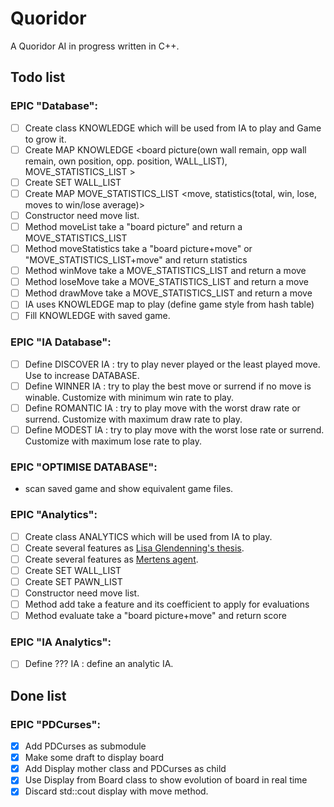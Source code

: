 # Quoridor

A Quoridor AI in progress written in C++.

## Todo list

### EPIC "Database":
* [ ] Create class KNOWLEDGE which will be used from IA to play and Game to grow it.
* [ ] Create MAP KNOWLEDGE <board picture(own wall remain, opp wall remain, own position, opp. position, WALL_LIST), MOVE_STATISTICS_LIST >
* [ ] Create SET WALL_LIST <WallPosition>
* [ ] Create MAP MOVE_STATISTICS_LIST <move, statistics(total, win, lose, moves to win/lose average)>
* [ ] Constructor need move list.
* [ ] Method moveList take a "board picture" and return a MOVE_STATISTICS_LIST
* [ ] Method moveStatistics take a "board picture+move" or "MOVE_STATISTICS_LIST+move" and return statistics
* [ ] Method winMove take a MOVE_STATISTICS_LIST and return a move
* [ ] Method loseMove take a MOVE_STATISTICS_LIST and return a move
* [ ] Method drawMove take a MOVE_STATISTICS_LIST and return a move
* [ ] IA uses KNOWLEDGE map to play (define game style from hash table)
* [ ] Fill KNOWLEDGE with saved game.

### EPIC "IA Database":
* [ ] Define DISCOVER IA : try to play never played or the least played move. Use to increase DATABASE.
* [ ] Define WINNER IA : try to play the best move or surrend if no move is winable. Customize with minimum win rate to play.
* [ ] Define ROMANTIC IA : try to play move with the worst draw rate or surrend. Customize with maximum draw rate to play.
* [ ] Define MODEST IA : try to play move with the worst lose rate or surrend. Customize with maximum lose rate to play.
 
### EPIC "OPTIMISE DATABASE":
* scan saved game and show equivalent game files.

### EPIC "Analytics":
* [ ] Create class ANALYTICS which will be used from IA to play.
* [ ] Create several features as [Lisa Glendenning's thesis](https://pdfs.semanticscholar.org/acad/6962a9bb3eb3fde4272f476d6625eb0a8182.pdf).
* [ ] Create several features as [Mertens agent](https://project.dke.maastrichtuniversity.nl/games/files/bsc/Mertens_BSc-paper.pdf).
* [ ] Create SET WALL_LIST <WallPosition>
* [ ] Create SET PAWN_LIST <PawnPosition>
* [ ] Constructor need move list.
* [ ] Method add take a feature and its coefficient to apply for evaluations
* [ ] Method evaluate take a "board picture+move" and return score

### EPIC "IA Analytics":
* [ ] Define ??? IA : define an analytic IA.
 
## Done list

### EPIC "PDCurses":
* [x] Add PDCurses as submodule
* [x] Make some draft to display board
* [x] Add Display mother class and PDCurses as child
* [x] Use Display from Board class to show evolution of board in real time
* [x] Discard std::cout display with move method.
